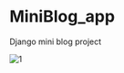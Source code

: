# MiniBlog_app
Django mini blog  project


![1](https://user-images.githubusercontent.com/91489846/145636718-61bae12f-642e-498b-bcbb-0d2f4ad7e3af.png)
